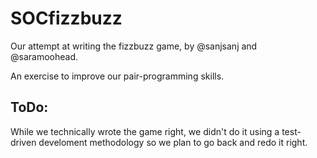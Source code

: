 # SOCfizzbuzz

Our attempt at writing the fizzbuzz game, by @sanjsanj and @saramoohead.

An exercise to improve our pair-programming skills.

ToDo:
-----
While we technically wrote the game right, we didn't do it using a test-driven develoment methodology so we plan to go back and redo it right.
